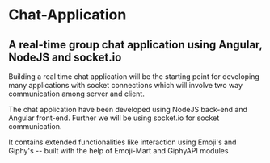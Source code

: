 # Chat-Application
## A real-time group chat application using Angular, NodeJS and socket.io

Building a real time chat application will be the starting point for developing many applications with socket connections which will involve two way communication among server and client.

The chat application have been developed using NodeJS back-end and Angular front-end. Further we will be using socket.io for socket communication. 

It contains extended functionalities like interaction using Emoji's and Giphy's -- built with the help of Emoji-Mart and GiphyAPI modules



